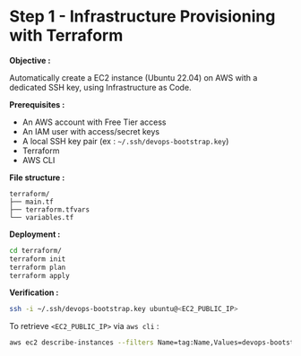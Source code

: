 # Step 1 - Infrastructure Provisioning with Terraform

**Objective :**

Automatically create a EC2 instance (Ubuntu 22.04) on AWS with a dedicated SSH key, using Infrastructure as Code.

**Prerequisites :**

- An AWS account with Free Tier access
- An IAM user with access/secret keys
- A local SSH key pair (ex : `~/.ssh/devops-bootstrap.key`)
- Terraform
- AWS CLI

**File structure :**

```
terraform/
├── main.tf
├── terraform.tfvars
└── variables.tf
```

**Deployment :**

```bash
cd terraform/
terraform init
terraform plan
terraform apply
```

**Verification :**

```bash
ssh -i ~/.ssh/devops-bootstrap.key ubuntu@<EC2_PUBLIC_IP>
```

To retrieve `<EC2_PUBLIC_IP>` via `aws cli` :

```bash
aws ec2 describe-instances --filters Name=tag:Name,Values=devops-bootstrap-instance --query 'Reservations[*].Instances[*].NetworkInterfaces[*].Association.PublicIp' | grep [0-9] | sed -e 's/ *//' -e 's/"//g'
```
